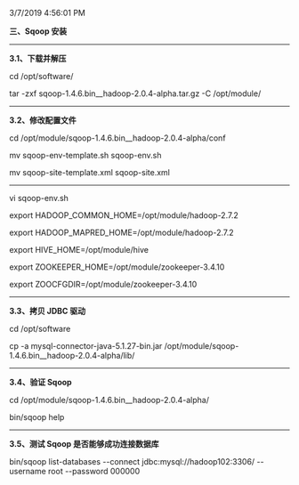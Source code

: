 3/7/2019 4:56:01 PM 

**三、Sqoop 安装**

----------------------------
**3.1、下载并解压**

cd /opt/software/

tar -zxf sqoop-1.4.6.bin__hadoop-2.0.4-alpha.tar.gz -C /opt/module/


-----------------------------------
**3.2、修改配置文件**

cd /opt/module/sqoop-1.4.6.bin__hadoop-2.0.4-alpha/conf

mv sqoop-env-template.sh sqoop-env.sh

mv sqoop-site-template.xml sqoop-site.xml

-------------------------------------------------

vi sqoop-env.sh


export HADOOP_COMMON_HOME=/opt/module/hadoop-2.7.2

export HADOOP_MAPRED_HOME=/opt/module/hadoop-2.7.2

export HIVE_HOME=/opt/module/hive

export ZOOKEEPER_HOME=/opt/module/zookeeper-3.4.10

export ZOOCFGDIR=/opt/module/zookeeper-3.4.10

-----------------------------------------
**3.3、拷贝 JDBC 驱动**

cd /opt/software

cp -a mysql-connector-java-5.1.27-bin.jar /opt/module/sqoop-1.4.6.bin__hadoop-2.0.4-alpha/lib/


-------------------------------------------
**3.4、验证 Sqoop**

cd /opt/module/sqoop-1.4.6.bin__hadoop-2.0.4-alpha/

bin/sqoop help

---------------------------
**3.5、测试 Sqoop 是否能够成功连接数据库**

bin/sqoop list-databases --connect jdbc:mysql://hadoop102:3306/ --username root --password 000000


